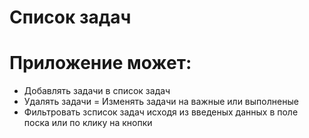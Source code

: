 # Список задач

# Приложение может:

- Добавлять задачи в список задач
- Удалять задачи
= Изменять задачи на важные или выполненые
- Фильтровать зсписок задач исходя из введеных данных в поле поска или по клику на кнопки

